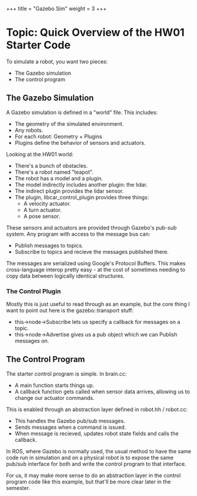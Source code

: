 +++
title = "Gazebo Sim"
weight = 3
+++


# Topic: Quick Overview of the HW01 Starter Code

To simulate a robot, you want two pieces:

 - The Gazebo simulation
 - The control program

## The Gazebo Simulation

A Gazebo simulation is defined in a "world" file. This includes:

 - The geometry of the simulated environment.
 - Any robots.
 - For each robot: Geometry + Plugins
 - Plugins define the behavior of sensors and actuators.

Looking at the HW01 world:

 - There's a bunch of obstacles.
 - There's a robot named "teapot".
 - The robot has a model and a plugin.
 - The model indirectly includes another plugin: the lidar.
 - The indirect plugin provides the lidar sensor.
 - The plugin, libcar\_control_plugin provides three things:
   - A velocity actuator.
   - A turn actuator.
   - A pose sensor.

These sensors and actuators are provided through Gazebo's pub-sub system. Any
program with access to the message bus can:

 - Publish messages to topics.
 - Subscribe to topics and recieve the messages published there.
 
The messages are serialized using Google's Protocol Buffers. This makes
cross-language interop pretty easy - at the cost of sometimes needing to copy
data between logically identical structures.

### The Control Plugin

Mostly this is just useful to read through as an example, but the core thing I
want to point out here is the gazebo::transport stuff:

 - this->node->Subscribe lets us specify a callback for messages on a topic.
 - this->node->Advertise gives us a pub object which we can Publish messages
   on.


## The Control Program

The starter control program is simple. In brain.cc:

 - A main function starts things up.
 - A callback function gets called when sensor data arrives, allowing
   us to change our actuator commands.

This is enabled through an abstraction layer defined in robot.hh / robot.cc:

 - This handles the Gazebo pub/sub messages.
 - Sends messages when a command is issued.
 - When message is recieved, updates robot state fields and calls the callback.

In ROS, where Gazebo is normally used, the usual method to have the same code
run in simulation and on a physical robot is to expose the same pub/sub
interface for both and write the control program to that interface.

For us, it may make more sense to do an abstraction layer in the control program
code like this example, but that'll be more clear later in the semester.
